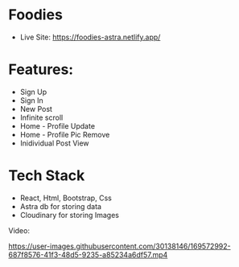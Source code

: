 # Foodies

- Live Site: https://foodies-astra.netlify.app/

# Features:

- Sign Up
- Sign In
- New Post
- Infinite scroll
- Home - Profile Update
- Home - Profile Pic Remove
- Inidividual Post View

# Tech Stack

- React, Html, Bootstrap, Css
- Astra db for storing data
- Cloudinary for storing Images

Video:


https://user-images.githubusercontent.com/30138146/169572992-687f8576-41f3-48d5-9235-a85234a6df57.mp4

